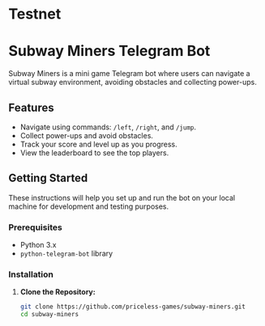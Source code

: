 # Testnet
# Subway Miners Telegram Bot

Subway Miners is a mini game Telegram bot where users can navigate a virtual subway environment, avoiding obstacles and collecting power-ups.

## Features

- Navigate using commands: `/left`, `/right`, and `/jump`.
- Collect power-ups and avoid obstacles.
- Track your score and level up as you progress.
- View the leaderboard to see the top players.

## Getting Started

These instructions will help you set up and run the bot on your local machine for development and testing purposes.

### Prerequisites

- Python 3.x
- `python-telegram-bot` library

### Installation

1. **Clone the Repository:**

   ```bash
   git clone https://github.com/priceless-games/subway-miners.git
   cd subway-miners
